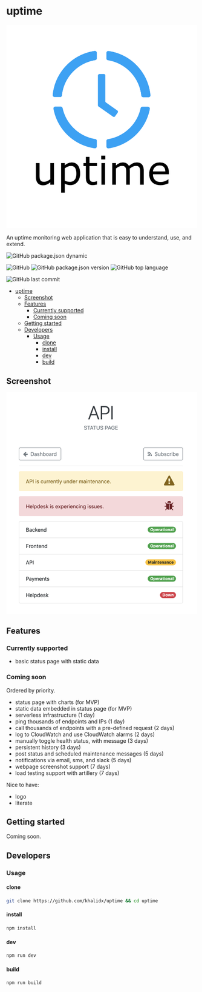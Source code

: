 # uptime

![logo](./logo.png "Logo")

An uptime monitoring web application that is easy to understand, use, and extend.

![GitHub package.json dynamic](https://img.shields.io/github/package-json/keywords/khalidx/uptime.svg?style=flat-square)

![GitHub](https://img.shields.io/github/license/khalidx/uptime.svg?style=flat-square)
![GitHub package.json version](https://img.shields.io/github/package-json/v/khalidx/uptime.svg?style=flat-square)
![GitHub top language](https://img.shields.io/github/languages/top/khalidx/uptime.svg?style=flat-square)

![GitHub last commit](https://img.shields.io/github/last-commit/khalidx/uptime.svg?style=flat-square)

- [uptime](#uptime)
  - [Screenshot](#Screenshot)
  - [Features](#Features)
    - [Currently supported](#Currently-supported)
    - [Coming soon](#Coming-soon)
  - [Getting started](#Getting-started)
  - [Developers](#Developers)
    - [Usage](#Usage)
      - [clone](#clone)
      - [install](#install)
      - [dev](#dev)
      - [build](#build)

## Screenshot

![screenshot](./screenshot.png "Screenshot")

## Features

### Currently supported

- basic status page with static data

### Coming soon

Ordered by priority.

- status page with charts (for MVP)
- static data embedded in status page (for MVP)
- serverless infrastructure (1 day)
- ping thousands of endpoints and IPs (1 day)
- call thousands of endpoints with a pre-defined request (2 days)
- log to CloudWatch and use CloudWatch alarms (2 days)
- manually toggle health status, with message (3 days)
- persistent history (3 days)
- post status and scheduled maintenance messages (5 days)
- notifications via email, sms, and slack (5 days)
- webpage screenshot support (7 days)
- load testing support with artillery (7 days)

Nice to have:

- logo
- literate

## Getting started

Coming soon.

## Developers

### Usage

#### clone

```sh
git clone https://github.com/khalidx/uptime && cd uptime
```

#### install

```sh
npm install
```

#### dev

```sh
npm run dev
```

#### build

```sh
npm run build
```
